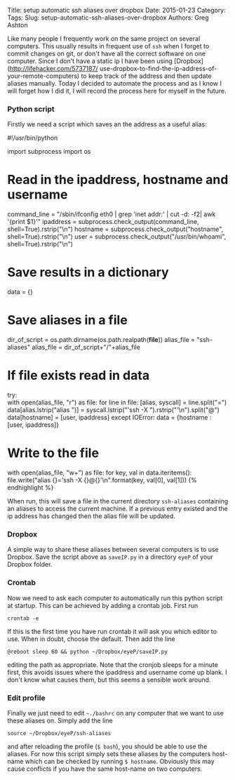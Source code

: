Title: setup automatic ssh aliases over dropbox
Date: 2015-01-23
Category: 
Tags: 
Slug: setup-automatic-ssh-aliases-over-dropbox
Authors: Greg Ashton

Like many people I frequently work on the same project on several computers. 
This usually results in frequent use of `ssh` when I forget to commit changes
on git, or don't have all the correct software on one computer. Since I don't 
have a static ip I have been using [Dropbox](http://lifehacker.com/5737187/
use-dropbox-to-find-the-ip-address-of-your-remote-computers) to keep track of 
the address and then update aliases manually. Today I decided to automate the
process and as I know I will forget how I did it, I will record the process
here for myself in the future.

### Python script

Firstly we need a script which saves an the address as a useful alias:

#!/usr/bin/python

import subprocess
import os

# Read in the ipaddress, hostname and username
command_line = "/sbin/ifconfig eth0 | grep 'inet addr:' | cut -d: -f2| awk '{print $1}'"
ipaddress = subprocess.check_output(command_line, shell=True).rstrip("\n")
hostname = subprocess.check_output("hostname", shell=True).rstrip("\n")
user = subprocess.check_output("/usr/bin/whoami", shell=True).rstrip("\n")

# Save results in a dictionary
data = {}

# Save aliases in a file
dir_of_script = os.path.dirname(os.path.realpath(__file__))
alias_file = "ssh-aliases"
alias_file = dir_of_script+"/"+alias_file

# If file exists read in data
try:   
    with open(alias_file, "r") as file:
        for line in file:
            [alias, syscall] = line.split("=")
            data[alias.lstrip("alias ")] = syscall.lstrip("'ssh -X ").rstrip("'\n").split("@")
    data[hostname] = [user, ipaddress]
except IOError:
    data = {hostname : [user, ipaddress]}

# Write to the file
with open(alias_file, "w+") as file:
    for key, val in data.iteritems():
        file.write("alias {}='ssh -X {}@{}'\n".format(key, val[0], val[1]))
{% endhighlight %}

When run, this will save a file in the current directory `ssh-aliases` containing
an aliases to access the current machine. If a previous entry existed and the ip
address has changed then the alias file will be updated. 

### Dropbox
A simple way to share these aliases between several computers is to use 
Dropbox. Save the script above as `saveIP.py` in a directory `eyeP` of your
Dropbox folder. 

### Crontab 
Now we need to ask each computer to automatically run this python script at 
startup. This can be achieved by adding a crontab job. First run 

    crontab -e

If this is the first time you have run crontab it will ask you which editor to
use. When in doubt, choose the default. Then add the line 

    @reboot sleep 60 && python ~/Dropbox/eyeP/saveIP.py

editing the path as appropriate. Note that the cronjob sleeps for a minute first,
this avoids issues where the ipaddress and username come up blank. I don't
know what causes them, but this seems a sensible work around.

### Edit profile
Finally we just need to edit `~./bashrc` on any computer that we want to use
these aliases on. Simply add the line 

    source ~/Dropbox/eyeP/ssh-aliases

and after reloading the profile (`$ bash`), you should be able to use the
aliases. For now this script simply sets these aliases by the computers
host-name which can be checked by running `$ hostname`.  Obviously this may
cause conflicts if you have the same host-name on two computers.
 
